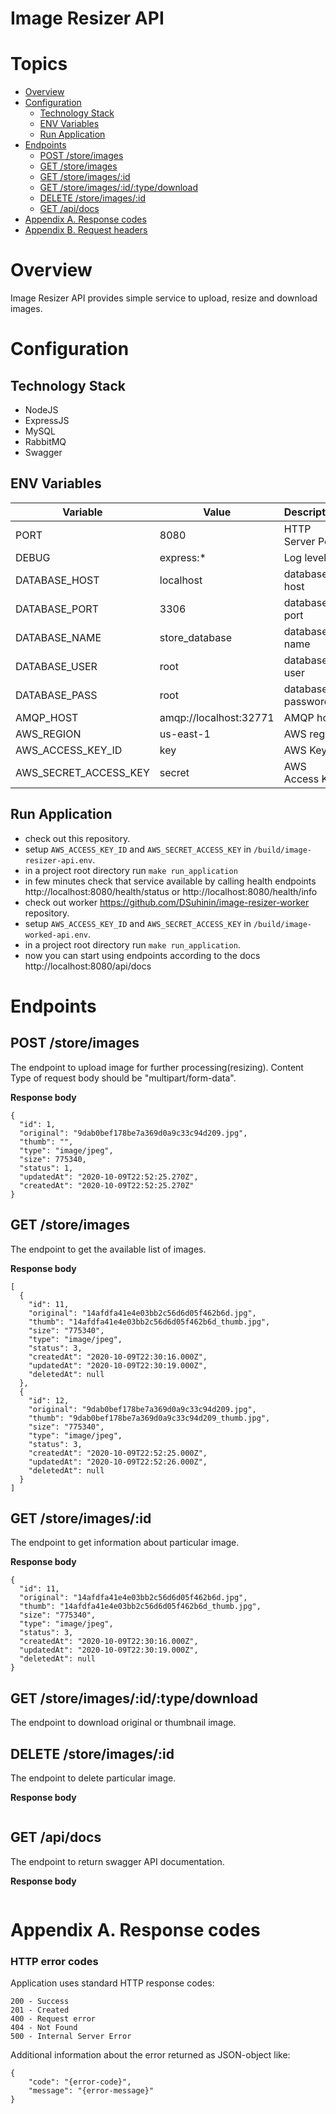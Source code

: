 # Image Resizer API

# Topics
* [Overview](#overview)
* [Configuration](#configuration)
    * [Technology Stack](#technology-stack)
    * [ENV Variables](#env-variables)
    * [Run Application](#run-application)
* [Endpoints](#endpoints) 
    * [POST /store/images](#post-storeimages)
    * [GET /store/images](#get-storeimages)
    * [GET /store/images/:id](#get-imagesid)
    * [GET /store/images/:id/:type/download](#get-storeimagesiddownload)
    * [DELETE /store/images/:id](#delete-storeimagesid)
    * [GET /api/docs](#get-apidocs)
* [Appendix A. Response codes](#appendix-a-response-codes)
* [Appendix B. Request headers](#appendix-b-request-headers)

# Overview
Image Resizer API provides simple service to upload, resize and download images.

# Configuration
## Technology Stack
- NodeJS
- ExpressJS
- MySQL
- RabbitMQ
- Swagger

## ENV Variables
| Variable	            | Value                     |   Description	        |
|---	                |---	                    |---	                |
|PORT   	            | 8080 	                    |   HTTP Server Port	|
|DEBUG   	            | express:*   	            |   Log level	        |
|DATABASE_HOST   	    | localhost  	            |   database host	    |
|DATABASE_PORT   	    | 3306  	                |   database port	    |
|DATABASE_NAME   	    | store_database  	        |   database name	    |
|DATABASE_USER   	    | root  	                |   database user	    |
|DATABASE_PASS   	    | root  	                |   database password	|
|AMQP_HOST   	        | amqp://localhost:32771   	|   AMQP host	        |
|AWS_REGION   	        | us-east-1  	            |   AWS region	        |
|AWS_ACCESS_KEY_ID   	| key  	                    |   AWS Key ID	        |
|AWS_SECRET_ACCESS_KEY  | secret   	                |   AWS Access Key	    |

## Run Application
- check out this repository.
- setup `AWS_ACCESS_KEY_ID` and `AWS_SECRET_ACCESS_KEY` in `/build/image-resizer-api.env`.
- in a project root directory run `make run_application`
- in few minutes check that service available by calling health endpoints 
http://localhost:8080/health/status or http://localhost:8080/health/info
- check out worker https://github.com/DSuhinin/image-resizer-worker repository.
- setup `AWS_ACCESS_KEY_ID` and `AWS_SECRET_ACCESS_KEY` in `/build/image-worked-api.env`.
- in a project root directory run `make run_application`.
- now you can start using endpoints according to the docs http://localhost:8080/api/docs

# Endpoints
## POST /store/images
The endpoint to upload image for further processing(resizing). Content Type of request body should be "multipart/form-data".
 
**Response body**
```
{
  "id": 1,
  "original": "9dab0bef178be7a369d0a9c33c94d209.jpg",
  "thumb": "",
  "type": "image/jpeg",
  "size": 775340,
  "status": 1,
  "updatedAt": "2020-10-09T22:52:25.270Z",
  "createdAt": "2020-10-09T22:52:25.270Z"
}
```

## GET /store/images
The endpoint to get the available list of images.

**Response body**
```
[
  {
    "id": 11,
    "original": "14afdfa41e4e03bb2c56d6d05f462b6d.jpg",
    "thumb": "14afdfa41e4e03bb2c56d6d05f462b6d_thumb.jpg",
    "size": "775340",
    "type": "image/jpeg",
    "status": 3,
    "createdAt": "2020-10-09T22:30:16.000Z",
    "updatedAt": "2020-10-09T22:30:19.000Z",
    "deletedAt": null
  },
  {
    "id": 12,
    "original": "9dab0bef178be7a369d0a9c33c94d209.jpg",
    "thumb": "9dab0bef178be7a369d0a9c33c94d209_thumb.jpg",
    "size": "775340",
    "type": "image/jpeg",
    "status": 3,
    "createdAt": "2020-10-09T22:52:25.000Z",
    "updatedAt": "2020-10-09T22:52:26.000Z",
    "deletedAt": null
  }
]
```

## GET /store/images/:id
The endpoint to get information about particular image.

**Response body**
```
{
  "id": 11,
  "original": "14afdfa41e4e03bb2c56d6d05f462b6d.jpg",
  "thumb": "14afdfa41e4e03bb2c56d6d05f462b6d_thumb.jpg",
  "size": "775340",
  "type": "image/jpeg",
  "status": 3,
  "createdAt": "2020-10-09T22:30:16.000Z",
  "updatedAt": "2020-10-09T22:30:19.000Z",
  "deletedAt": null
}
```

## GET /store/images/:id/:type/download
The endpoint to download original or thumbnail image.

## DELETE /store/images/:id
The endpoint to delete particular image.

**Response body**
```
```

## GET /api/docs
The endpoint to return swagger API documentation.

**Response body**
```
```

# Appendix A. Response codes

### HTTP error codes

Application uses standard HTTP response codes:
```
200 - Success
201 - Created
400 - Request error
404 - Not Found
500 - Internal Server Error
```

Additional information about the error returned as JSON-object like:
```
{
    "code": "{error-code}",
    "message": "{error-message}"
}
```
